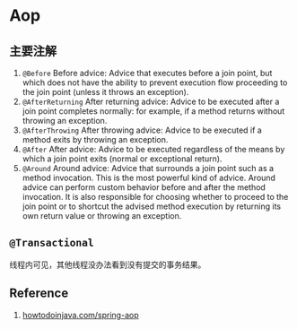 # Aop

## 主要注解

1. `@Before` Before advice: Advice that executes before a join point, but which does not have the ability to prevent execution flow proceeding to the join point (unless it throws an exception).
2. `@AfterReturning` After returning advice: Advice to be executed after a join point completes normally: for example, if a method returns without throwing an exception.
3. `@AfterThrowing` After throwing advice: Advice to be executed if a method exits by throwing an exception.
4. `@After` After advice: Advice to be executed regardless of the means by which a join point exits (normal or exceptional return).
5. `@Around` Around advice: Advice that surrounds a join point such as a method invocation. This is the most powerful kind of advice. Around advice can perform custom behavior before and after the method invocation. It is also responsible for choosing whether to proceed to the join point or to shortcut the advised method execution by returning its own return value or throwing an exception.

## `@Transactional`

线程内可见，其他线程没办法看到没有提交的事务结果。

## Reference

1. [howtodoinjava.com/spring-aop](https://howtodoinjava.com/spring-aop/spring-aop-aspectj-example-tutorial-using-annotation-config/)
